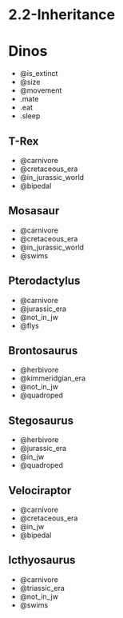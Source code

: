 # 2.2-Inheritance

# Dinos
  * @is_extinct
  * @size
  * @movement
  * .mate
  * .eat
  * .sleep



## T-Rex
  * @carnivore
  * @cretaceous_era
  * @in_jurassic_world
  * @bipedal

## Mosasaur
  * @carnivore
  * @cretaceous_era
  * @in_jurassic_world
  * @swims

## Pterodactylus
  * @carnivore
  * @jurassic_era
  * @not_in_jw
  * @flys

## Brontosaurus
  * @herbivore
  * @kimmeridgian_era
  * @not_in_jw
  * @quadroped

## Stegosaurus
  * @herbivore
  * @jurassic_era
  * @in_jw
  * @quadroped

## Velociraptor
  * @carnivore
  * @cretaceous_era
  * @in_jw
  * @bipedal

## Icthyosaurus
  * @carnivore
  * @triassic_era
  * @not_in_jw
  * @swims